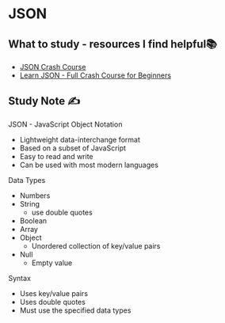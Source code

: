 # JSON

## What to study - resources I find helpful📚

- [JSON Crash Course](https://www.youtube.com/watch?v=wI1CWzNtE-M)
- [Learn JSON - Full Crash Course for Beginners](https://www.youtube.com/watch?v=GpOO5iKzOmY)

## Study Note ✍️

JSON - JavaScript Object Notation

- Lightweight data-interchange format
- Based on a subset of JavaScript
- Easy to read and write
- Can be used with most modern languages

Data Types

- Numbers
- String 
  - use double quotes
- Boolean
- Array
- Object 
  - Unordered collection of key/value pairs
- Null
  - Empty value

Syntax

- Uses key/value pairs
- Uses double quotes
- Must use the specified data types
